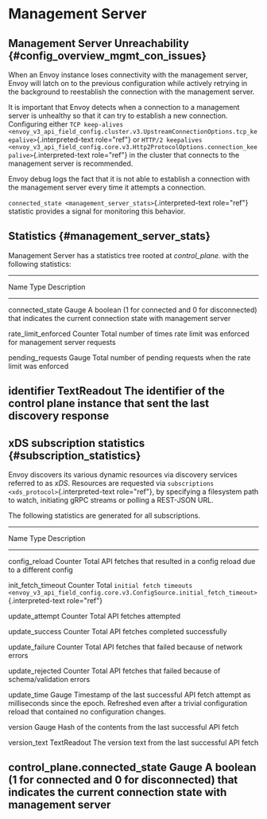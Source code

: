 Management Server
=================

Management Server Unreachability {#config_overview_mgmt_con_issues}
--------------------------------

When an Envoy instance loses connectivity with the management server,
Envoy will latch on to the previous configuration while actively
retrying in the background to reestablish the connection with the
management server.

It is important that Envoy detects when a connection to a management
server is unhealthy so that it can try to establish a new connection.
Configuring either
`TCP keep-alives <envoy_v3_api_field_config.cluster.v3.UpstreamConnectionOptions.tcp_keepalive>`{.interpreted-text
role="ref"} or
`HTTP/2 keepalives <envoy_v3_api_field_config.core.v3.Http2ProtocolOptions.connection_keepalive>`{.interpreted-text
role="ref"} in the cluster that connects to the management server is
recommended.

Envoy debug logs the fact that it is not able to establish a connection
with the management server every time it attempts a connection.

`connected_state <management_server_stats>`{.interpreted-text
role="ref"} statistic provides a signal for monitoring this behavior.

Statistics {#management_server_stats}
----------

Management Server has a statistics tree rooted at *control_plane.* with
the following statistics:

  ---------------------------------------------------------------------------
  Name                  Type              Description
  --------------------- ----------------- -----------------------------------
  connected_state       Gauge             A boolean (1 for connected and 0
                                          for disconnected) that indicates
                                          the current connection state with
                                          management server

  rate_limit_enforced   Counter           Total number of times rate limit
                                          was enforced for management server
                                          requests

  pending_requests      Gauge             Total number of pending requests
                                          when the rate limit was enforced

  identifier            TextReadout       The identifier of the control plane
                                          instance that sent the last
                                          discovery response
  ---------------------------------------------------------------------------

xDS subscription statistics {#subscription_statistics}
---------------------------

Envoy discovers its various dynamic resources via discovery services
referred to as *xDS*. Resources are requested via
`subscriptions <xds_protocol>`{.interpreted-text role="ref"}, by
specifying a filesystem path to watch, initiating gRPC streams or
polling a REST-JSON URL.

The following statistics are generated for all subscriptions.

  ---------------------------------------------------------------------------------------------------------------------------------------------------------------------
  Name                            Type              Description
  ------------------------------- ----------------- -------------------------------------------------------------------------------------------------------------------
  config_reload                   Counter           Total API fetches that resulted in a config reload due to a different config

  init_fetch_timeout              Counter           Total
                                                    `initial fetch timeouts <envoy_v3_api_field_config.core.v3.ConfigSource.initial_fetch_timeout>`{.interpreted-text
                                                    role="ref"}

  update_attempt                  Counter           Total API fetches attempted

  update_success                  Counter           Total API fetches completed successfully

  update_failure                  Counter           Total API fetches that failed because of network errors

  update_rejected                 Counter           Total API fetches that failed because of schema/validation errors

  update_time                     Gauge             Timestamp of the last successful API fetch attempt as milliseconds since the epoch. Refreshed even after a trivial
                                                    configuration reload that contained no configuration changes.

  version                         Gauge             Hash of the contents from the last successful API fetch

  version_text                    TextReadout       The version text from the last successful API fetch

  control_plane.connected_state   Gauge             A boolean (1 for connected and 0 for disconnected) that indicates the current connection state with management
                                                    server
  ---------------------------------------------------------------------------------------------------------------------------------------------------------------------
